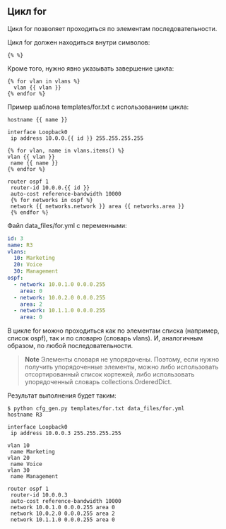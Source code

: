## Цикл for

Цикл for позволяет проходиться по элементам последовательности.

Цикл for должен находиться внутри символов:
```
{% %}
```

Кроме того, нужно явно указывать завершение цикла:
```
{% for vlan in vlans %}
  vlan {{ vlan }}
{% endfor %}
```

Пример шаблона templates/for.txt с использованием цикла:
```
hostname {{ name }}

interface Loopback0
 ip address 10.0.0.{{ id }} 255.255.255.255

{% for vlan, name in vlans.items() %}
vlan {{ vlan }}
 name {{ name }}
{% endfor %}

router ospf 1
 router-id 10.0.0.{{ id }}
 auto-cost reference-bandwidth 10000
 {% for networks in ospf %}
 network {{ networks.network }} area {{ networks.area }}
 {% endfor %}
```

Файл data_files/for.yml с переменными:
```yml
id: 3
name: R3
vlans:
  10: Marketing
  20: Voice
  30: Management
ospf:
  - network: 10.0.1.0 0.0.0.255
    area: 0
  - network: 10.0.2.0 0.0.0.255
    area: 2
  - network: 10.1.1.0 0.0.0.255
    area: 0
```

В цикле for можно проходиться как по элементам списка (например, список ospf), так и по словарю (словарь vlans). И, аналогичным образом, по любой последовательности.

> **Note** Элементы словаря не упорядочены. Поэтому, если нужно получить упорядоченные элементы, можно либо использовать отсортированный список кортежей, либо использовать упорядоченный словарь collections.OrderedDict.

Результат выполнения будет таким:
```
$ python cfg_gen.py templates/for.txt data_files/for.yml
hostname R3

interface Loopback0
 ip address 10.0.0.3 255.255.255.255

vlan 10
 name Marketing
vlan 20
 name Voice
vlan 30
 name Management

router ospf 1
 router-id 10.0.0.3
 auto-cost reference-bandwidth 10000
 network 10.0.1.0 0.0.0.255 area 0
 network 10.0.2.0 0.0.0.255 area 2
 network 10.1.1.0 0.0.0.255 area 0
```

